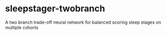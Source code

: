 # sleepstager-twobranch
A two branch trade-off neural network for balanced scoring sleep stages on multiple cohorts
